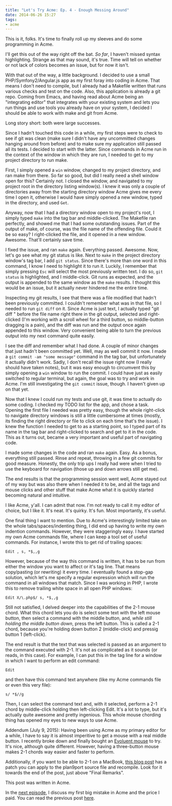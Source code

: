 ```yaml
---
title: "Let's Try Acme: Ep. 4 - Enough Messing Around"
date: 2014-06-26 15:27
tags: 
- acme
---
```

This is it, folks. It's time to finally roll up my sleeves and do some programming in Acme.
<!--more-->
I'll get this out of the way right off the bat. *So far*, I haven't missed syntax highlighting. Strange as that may sound, it's true. Time will tell on whether or not lack of colors becomes an issue, but for now it isn't. 

With that out of the way, a little background. I decided to use a small PHP/Symfony2/Angular.js app as my first foray into coding in Acme. That means I don't need to compile, but I already had a Makefile written that runs various checks and test on the code. Also, this application is already a git repo. Coming from Emacs, and having read about Acme being an "integrating editor" that integrates with your existing system and lets you run things and use tools you already have on your system, I decided I should be able to work with make and git from Acme.

Long story short: both were large successes. 

Since I hadn't touched this code in a while, my first steps were to check to see if git was clean (make sure I didn't have any uncommitted changes hanging around from before) and to make sure my application still passed all its tests. I decided to start with the latter. Since commands in Acme run in the context of the window in which they are run, I needed to get to my project directory to run make. 

First, I simply opened a `win` window, changed to my project directory, and ran make from there. So far so good, but did I really need a shell window open for this? Certainly not. I closed the window, and navigated to my project root in the directory listing window(s). I knew it was only a couple of directories away from the starting directory window Acme gives me every time I open it, otherwise I would have simply opened a new window, typed in the directory, and used `Get`. 

Anyway, now that I had a directory window open to my project's root, I simply typed `make` into the tag bar and middle-clicked. The Makefile ran perfectly, and showed me that I had some outstanding issues. Part of the output of make, of course, was the file name of the offending file. Could it be so easy? I right-clicked the file, and it opened in a new window. Awesome. That'll certainly save time.

I fixed the issue, and ran `make` again. Everything passed. Awesome. Now, let's go see what my git status is like. Next to `make` in the project directory window's tag bar, I add `git status`. Since there's more than one word in this command, I know I need to highlight it to run it. Luckily, I remember that simply pressing `Esc` will select the most previously written text. I do so, `git status` is highlighted, and I middle-click. Git runs as expected, and the output is appended to the same window as the `make` results. I thought this would be an issue, but it actually never hindered me the entire time.

Inspecting my git results, I see that there was a file modified that hadn't been previously committed. I couldn't remember what was in that file, so I needed to run `git diff` on it. Since Acme is just text, I actually typed "git diff " before the file name right there in the git output, selected and right-clicked (I'm working with a scroll wheel for a third button, so middle-button dragging is a pain), and the diff was run and the output once again appended to this window. Very convenient being able to turn the previous output into my next command quite easily.

I see the diff and remember what I had done. A couple of minor changes that just hadn't been committed yet. Well, may as well commit it now. I made a `git commit -am "some message"` command in the tag bar, but unfortunately it actually didn't work. Sadly, I don't recall the issue right now (I really should have taken notes), but it was easy enough to circumvent this by simply opening a `win` window to run the commit. I could have just as easily switched to regular terminal, but again, the goal was to try and work in Acme. I'm still investigating the `git commit` issue, though. I haven't given up on that yet.

Now that I knew I could run my tests and use git, it was time to actually do some coding. I checked my TODO list for the app, and chose a task. Opening the first file I needed was pretty easy, though the whole right-click to navigate directory windows is still a little cumbersome at times (mostly, its finding the right directory or file to click on each time that's the issue). I knew the function I needed to get to as a starting point, so I typed part of its name in the tag bar and right-clicked to search and get to it in the code. This as it turns out, became a very important and useful part of navigating code.

I made some changes in the code and ran `make` again. Easy. As a bonus, everything still passed. Rinse and repeat, throwing in a few git commits for good measure. Honestly, the only trip ups I really had were when I tried to use the keyboard for navigation (those up and down arrows still get me).

The end results is that the programming session went well, Acme stayed out of my way but was also there when I needed it to be, and all the tags and mouse clicks and other stuff that make Acme what it is quickly started becoming natural and intuitive.

I like Acme, y'all. I can admit that now. I'm not ready to call it my editor of choice, but I like it. It's neat. It's quirky. It's fun. Most importantly, it's useful.

One final thing I want to mention. Due to Acme's interestingly limited take on the whole tabs/spaces/indenting thing, I did end up having to write my own indention commands. However, they were staggeringly easy. I have started my own Acme commands file, where I can keep a tool set of useful commands. For instance, I wrote this to get rid of trailing spaces:

```
Edit , s, *$,,g
```

However, because of the way this command is written, it has to be run from either the window you want to affect or it's tag line. That means copy/pasting (or rewriting) it every time. I eventually found a stop-gap solution, which let's me specify a regular expression which will run the command in all windows that match. Since I was working in PHP, I wrote this to remove trailing white space in all open PHP windows:

```
Edit X/\.php$/ s, *$,,g
```

Still not satisfied, I delved deeper into the capabilities of the 2-1 mouse chord. What this chord lets you do is select some text with the left mouse button, then select a command with the middle button, and, *while still holding the middle button down*, press the left button. This is called a 2-1 chord, because you're holding down button 2 (middle-click) and pressig button 1 (left-click).

The end result is that the text that was selected is passed as an argument to the command executed with 2-1. It's not as complicated as it sounds (or reads, in this case). For example, I can put this in the tag line for a window in which I want to perform an edit command:

```
Edit
```

and then have this command text anywhere (like my Acme commands file or even this very file):

```
s/ *$//g
```

Then, I can select the command text and, with it selected, perform a 2-1 chord by middle-click holding then left-clicking Edit. It's a lot to type, but it's actually quite awesome and pretty ingenious. This whole mouse chording thing has opened my eyes to new ways to use Acme. 

Addendum (July 9, 2015): Having been using Acme as my primary editor for a while, I have to say it is almost imperitive to get a mouse with a real middle button. I recently broke down and finally bought an [Evoluent mouse](http://evoluent.com) to try. It's nice, although quite different. However, having a three-button mouse makes 2-1 chords way easier and faster to perform.

Additionally, if you want to be able to 2-1 on a MacBook, [this blog post](http://www.mostlymaths.net/2013/04/just-as-mario-using-plan9-plumber.html) has a patch you can apply to the plan9port source file and recompile. Look for it towards the end of the post, just above "Final Remarks".

This post was written in Acme.

In the [next episode](/blog/2014/06/27/lets-try-acme-ep-5-well/), I discuss my first big mistake in Acme and the price I paid. You can read the previous post [here](/blog/2014/06/19/lets-try-acme-ep-3-problem-solving/).
